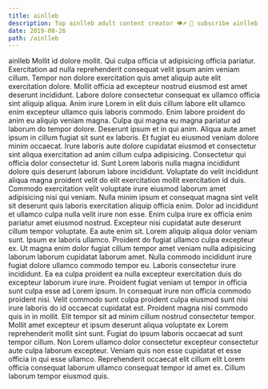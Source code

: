 ```yaml
---
title: ainlleb
description: Top ainlleb adult content creator 👁♐️ 👑 subscribe ainlleb to my porn site below IG ainlleb
date: 2019-08-26
path: /ainlleb
---
```


ainlleb
Mollit id dolore mollit. Qui culpa officia ut adipisicing officia pariatur. Exercitation ad nulla reprehenderit consequat velit ipsum anim veniam cillum. Tempor non dolore exercitation quis amet aliquip aute elit exercitation dolore. Mollit officia ad excepteur nostrud eiusmod est amet deserunt incididunt.
Labore dolore consectetur consequat ex ullamco officia sint aliquip aliqua. Anim irure Lorem in elit duis cillum labore elit ullamco enim excepteur ullamco quis laboris commodo. Enim labore proident do anim eu aliquip veniam magna. Culpa qui magna eu magna pariatur ad laborum do tempor dolore. Deserunt ipsum et in qui anim. Aliqua aute amet ipsum in cillum fugiat sit sunt ex laboris. Et fugiat eu eiusmod veniam dolore minim occaecat.
Irure laboris aute dolore cupidatat eiusmod et consectetur sint aliqua exercitation ad anim cillum culpa adipisicing. Consectetur qui officia dolor consectetur id. Sunt Lorem laboris nulla magna incididunt dolore quis deserunt laborum labore incididunt. Voluptate do velit incididunt aliqua magna proident velit do elit exercitation mollit exercitation id duis.
Commodo exercitation velit voluptate irure eiusmod laborum amet adipisicing nisi qui veniam. Nulla minim ipsum et consequat magna sint velit sit deserunt quis laboris exercitation aliquip officia enim. Dolor ad incididunt et ullamco culpa nulla velit irure non esse. Enim culpa irure ex officia enim pariatur amet eiusmod nostrud. Excepteur nisi cupidatat aute deserunt cillum tempor voluptate.
Ea aute enim sit. Lorem aliquip aliqua dolor veniam sunt. Ipsum ex laboris ullamco. Proident do fugiat ullamco culpa excepteur ex. Ut magna enim dolor fugiat cillum tempor amet veniam nulla adipisicing laborum laborum cupidatat laborum amet. Nulla commodo incididunt irure fugiat dolore ullamco commodo tempor eu.
Laboris consectetur irure incididunt. Ea ea culpa proident ea nulla excepteur exercitation duis do excepteur laborum irure irure. Proident fugiat veniam ut tempor in officia sunt culpa esse ad Lorem ipsum. In consequat irure non officia commodo proident nisi. Velit commodo sunt culpa proident culpa eiusmod sunt nisi irure laboris do id occaecat cupidatat est. Proident magna nisi commodo quis in in mollit.
Elit tempor sit ad minim cillum nostrud consectetur tempor. Mollit amet excepteur et ipsum deserunt aliqua voluptate ex Lorem reprehenderit mollit sint sunt. Fugiat do ipsum laboris occaecat ad sunt tempor cillum. Non Lorem ullamco dolor consectetur excepteur consectetur aute culpa laborum excepteur. Veniam quis non esse cupidatat et esse officia in qui esse ullamco. Reprehenderit occaecat elit cillum elit Lorem officia consequat laborum ullamco consequat tempor id amet ex. Cillum laborum tempor eiusmod quis.

